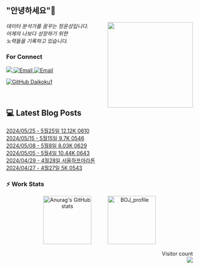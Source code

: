 
<h2> "안녕하세요"👋 </h2>
<img align='right' src="https://user-images.githubusercontent.com/50973778/144942576-b2f10b31-e628-43e4-b7da-3cc2144a5b73.gif" width="230">
<p><em> 데이터 분석가를 꿈꾸는 정윤성입니다.</br> 어제의 나보다 성장하기 위한 </br> 노력들을 기록하고 있습니다.</em></p>

### For Connect
<a href="https://blog.naver.com/jjys9047" target="_blank"><img src="https://img.shields.io/badge/-BLOG-brightgreen?style=flat-square&logo=Bloglovin&logoColor=white">
<a href="https://mail.google.com/mail/?view=cm&amp;fs=1&amp;to=jys9047@gmail.com" target="_blank"><img src="https://img.shields.io/badge/-Gmail-c14438?style=flat-square&logo=Gmail&logoColor=white" alt="Email">
<a href="mailto:jjys9047@naver.com" target="_blank"><img src="https://img.shields.io/badge/-Naver-brightgreen?style=flat-square&logo=Naver&logoColor=white" alt="Email">

[![GitHub Daikoku1](https://img.shields.io/github/followers/Daikoku1?label=follow&style=social)](https://github.com/Daikoku1)

</br>

## 💻 Latest Blog Posts
[2024/05/25 - 5월25일 12.12K 0610](https://blog.naver.com/jjys9047/223458122674?fromRss=true&trackingCode=rss) <br>
[2024/05/15 - 5월15일 9.7K 0546](https://blog.naver.com/jjys9047/223447760825?fromRss=true&trackingCode=rss) <br>
[2024/05/08 - 5월8일 8.03K 0629](https://blog.naver.com/jjys9047/223440615852?fromRss=true&trackingCode=rss) <br>
[2024/05/05 - 5월4일 10.44K 0643](https://blog.naver.com/jjys9047/223437076041?fromRss=true&trackingCode=rss) <br>
[2024/04/29 - 4월28일 서울하프마라톤](https://blog.naver.com/jjys9047/223431304648?fromRss=true&trackingCode=rss) <br>
[2024/04/27 - 4월27일 5K 0543](https://blog.naver.com/jjys9047/223429239213?fromRss=true&trackingCode=rss) <br>


### ⚡ Work Stats
<p align = 'center'>
  <img src="https://github-readme-stats.vercel.app/api?username=Daikoku1&show_icons=true&theme=midnight-purple" alt="Anurag's GitHub stats" height="130" hspace="20"/>
  <img src="http://mazassumnida.wtf/api/v2/generate_badge?boj=jys9047" alt="BOJ_profile" height="130" hspace="20"/>
</p>

<p align="right"> 
  Visitor count<br>
  <img src="https://profile-counter.glitch.me/Daikoku1/count.svg" />
</p>
